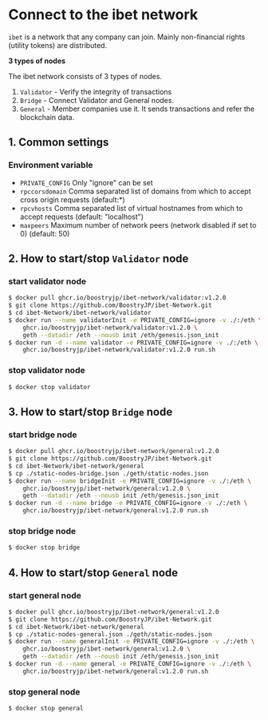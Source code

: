 # Connect to the ibet network

`ibet` is a network that any company can join. 
Mainly non-financial rights (utility tokens) are distributed.  

**3 types of nodes**

The ibet network consists of 3 types of nodes.

1. `Validator` - Verify the integrity of transactions
2. `Bridge` - Connect Validator and General nodes.  
3. `General` - Member companies use it. It sends transactions and refer the blockchain data.  

## 1. Common settings

### Environment variable

* `PRIVATE_CONFIG` Only "ignore" can be set  
* `rpccorsdomain` Comma separated list of domains from which to accept cross origin requests (default:*)  
* `rpcvhosts` Comma separated list of virtual hostnames from which to accept requests (default: "localhost")  
* `maxpeers` Maximum number of network peers (network disabled if set to 0) (default: 50)  

## 2. How to start/stop `Validator` node  

### start validator node 

```bash
$ docker pull ghcr.io/boostryjp/ibet-network/validator:v1.2.0
$ git clone https://github.com/BoostryJP/ibet-Network.git
$ cd ibet-Network/ibet-network/validator
$ docker run --name validatorInit -e PRIVATE_CONFIG=ignore -v ./:/eth \
    ghcr.io/boostryjp/ibet-network/validator:v1.2.0 \
    geth --datadir /eth --nousb init /eth/genesis.json_init
$ docker run -d --name validator -e PRIVATE_CONFIG=ignore -v ./:/eth \
    ghcr.io/boostryjp/ibet-network/validator:v1.2.0 run.sh 
```

### stop validator node 

```bash
$ docker stop validator
```

## 3. How to start/stop `Bridge` node  

### start bridge node 

```bash
$ docker pull ghcr.io/boostryjp/ibet-network/general:v1.2.0
$ git clone https://github.com/BoostryJP/ibet-Network.git
$ cd ibet-Network/ibet-network/general
$ cp ./static-nodes-bridge.json ./geth/static-nodes.json
$ docker run --name bridgeInit -e PRIVATE_CONFIG=ignore -v ./:/eth \
    ghcr.io/boostryjp/ibet-network/general:v1.2.0 \
    geth --datadir /eth --nousb init /eth/genesis.json_init
$ docker run -d --name bridge -e PRIVATE_CONFIG=ignore -v ./:/eth \
    ghcr.io/boostryjp/ibet-network/general:v1.2.0 run.sh 
```

### stop bridge node 

```bash
$ docker stop bridge
```

## 4. How to start/stop `General` node  

### start general node

```bash
$ docker pull ghcr.io/boostryjp/ibet-network/general:v1.2.0  
$ git clone https://github.com/BoostryJP/ibet-Network.git
$ cd ibet-Network/ibet-network/general
$ cp ./static-nodes-general.json ./geth/static-nodes.json
$ docker run --name generalInit -e PRIVATE_CONFIG=ignore -v ./:/eth \
    ghcr.io/boostryjp/ibet-network/general:v1.2.0 \
    geth --datadir /eth --nousb init /eth/genesis.json_init
$ docker run -d --name general -e PRIVATE_CONFIG=ignore -v ./:/eth \
    ghcr.io/boostryjp/ibet-network/general:v1.2.0 run.sh 
```

### stop general node 

```bash
$ docker stop general
```
